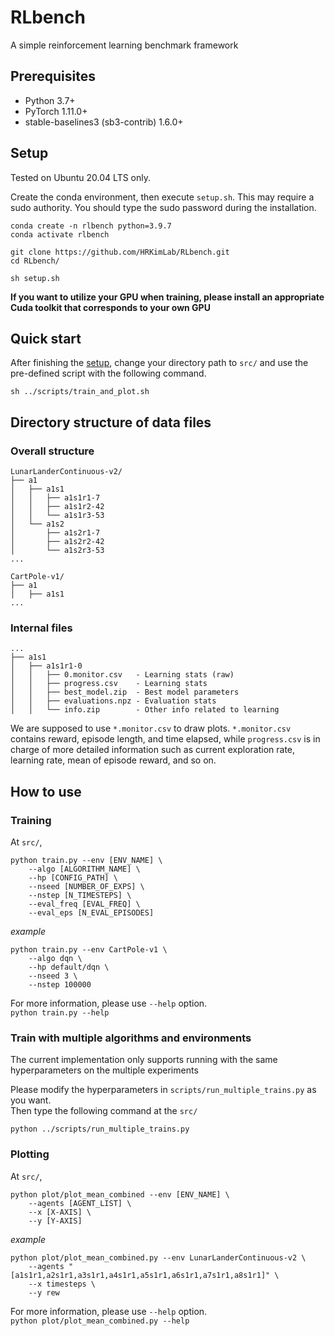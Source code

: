 # RLbench

A simple reinforcement learning benchmark framework


## Prerequisites
- Python 3.7+
- PyTorch 1.11.0+
- stable-baselines3 (sb3-contrib) 1.6.0+

## Setup

Tested on Ubuntu 20.04 LTS only.

Create the conda environment, then execute `setup.sh`. This may require a sudo authority. You should type the sudo password during the installation.

```
conda create -n rlbench python=3.9.7
conda activate rlbench

git clone https://github.com/HRKimLab/RLbench.git
cd RLbench/

sh setup.sh
```

**If you want to utilize your GPU when training, please install an appropriate Cuda toolkit that corresponds to your own GPU**

## Quick start
After finishing the [setup](#Setup), change your directory path to `src/` and use the pre-defined script with the following command.
```
sh ../scripts/train_and_plot.sh
```


## Directory structure of data files
### Overall structure 
```
LunarLanderContinuous-v2/
├── a1
│   ├── a1s1
│   │   ├── a1s1r1-7
│   │   ├── a1s1r2-42
│   │   └── a1s1r3-53
│   └── a1s2
│       ├── a1s2r1-7
│       ├── a1s2r2-42
│       └── a1s2r3-53
...

CartPole-v1/
├── a1
│   ├── a1s1
...
```

### Internal files
```
...
├── a1s1
│   ├── a1s1r1-0
│   │   ├── 0.monitor.csv   - Learning stats (raw)
│   │   ├── progress.csv    - Learning stats
│   │   ├── best_model.zip  - Best model parameters
│   │   ├── evaluations.npz - Evaluation stats
│   │   └── info.zip        - Other info related to learning
```

We are supposed to use `*.monitor.csv` to draw plots. `*.monitor.csv` contains reward, episode length, and time elapsed, while `progress.csv` is in charge of more detailed information such as current exploration rate, learning rate, mean of episode reward, and so on.

## How to use

### Training
At `src/`,

```
python train.py --env [ENV_NAME] \
    --algo [ALGORITHM_NAME] \ 
    --hp [CONFIG_PATH] \
    --nseed [NUMBER_OF_EXPS] \
    --nstep [N_TIMESTEPS] \
    --eval_freq [EVAL_FREQ] \
    --eval_eps [N_EVAL_EPISODES]
```

*example*

```
python train.py --env CartPole-v1 \
    --algo dqn \
    --hp default/dqn \
    --nseed 3 \
    --nstep 100000
```

For more information, please use `--help` option.  
```python train.py --help```


### Train with multiple algorithms and environments
The current implementation only supports running with the same hyperparameters on the multiple experiments

Please modify the hyperparameters in `scripts/run_multiple_trains.py` as you want.  
Then type the following command at the `src/`

```python ../scripts/run_multiple_trains.py```

### Plotting
At `src/`,

```
python plot/plot_mean_combined --env [ENV_NAME] \
    --agents [AGENT_LIST] \ 
    --x [X-AXIS] \
    --y [Y-AXIS]
```

*example*

```
python plot/plot_mean_combined.py --env LunarLanderContinuous-v2 \
    --agents "[a1s1r1,a2s1r1,a3s1r1,a4s1r1,a5s1r1,a6s1r1,a7s1r1,a8s1r1]" \
    --x timesteps \
    --y rew
```

For more information, please use `--help` option.  
```python plot/plot_mean_combined.py --help```
